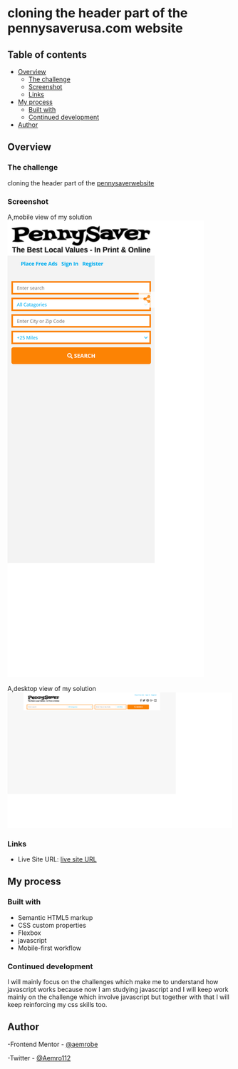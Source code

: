 # cloning the header part of the pennysaverusa.com website

## Table of contents

- [Overview](#overview)
  - [The challenge](#the-challenge)
  - [Screenshot](#screenshot)
  - [Links](#links)
- [My process](#my-process)
  - [Built with](#built-with)
  - [Continued development](#continued-development)
- [Author](#author)

## Overview

### The challenge

cloning the header part of the [pennysaverwebsite](https://www.pennysaverusa.com/)

### Screenshot

A,mobile view of my solution
![](./screenshot-of-my-solution/mobile-view-penny-saver.png)

A,desktop view of my solution
![](./screenshot-of-my-solution/desktop-view-penny-saver.png)

### Links

- Live Site URL: [live site URL](https://aemrobe.github.io/cloning-pennysave-website-navbar/)

## My process

### Built with

- Semantic HTML5 markup
- CSS custom properties
- Flexbox
- javascript
- Mobile-first workflow

### Continued development

I will mainly focus on the challenges which make me to understand how javascript works because now I am studying javascript and I will keep work mainly on the challenge which involve javascript but together with that I will keep reinforcing my css skills too.

## Author

-Frontend Mentor - [@aemrobe](https://www.frontendmentor.io/profile/aemrobe)

-Twitter - [@Aemro112](https://www.twitter.com/Aemro112)
